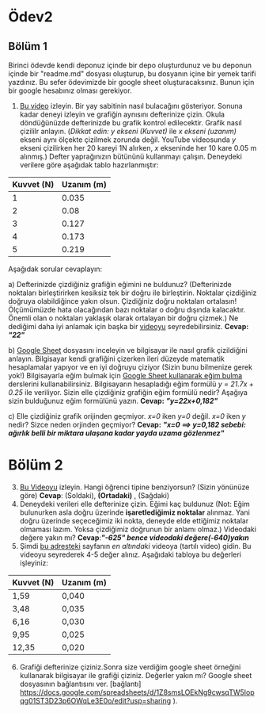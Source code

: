 # Ödev2
## Bölüm 1
Birinci ödevde kendi deponuz içinde bir depo oluşturdunuz ve bu deponun içinde bir "readme.md" dosyası oluşturup, bu dosyanın içine bir yemek tarifi yazdınız. Bu sefer ödevimizde bir google sheet oluşturacaksınız. Bunun için bir google hesabınız olması gerekiyor.

1. [Bu video](https://www.youtube.com/watch?v=QQCJeAqBumE) izleyin. Bir yay sabitinin nasıl bulacağını gösteriyor. Sonuna kadar deneyi  izleyin ve grafiğin aynısını defterinize çizin. Okula döndüğünüzde defterinizde bu grafik kontrol edilecektir. Grafik nasıl çizililr anlayın. (*Dikkat edin:* *y ekseni (Kuvvet)*  ile *x ekseni (uzanım)* ekseni aynı ölçekte çizilmek zorunda değil. YouTube videosunda *y* ekseni çizilirken her 20 kareyi 1N alırken, *x* ekseninde her 10 kare 0.05 m alınmış.) Defter yaprağınızın bütününü kullanmayı çalışın.  Deneydeki verilere göre aşağıdak tablo hazırlanmıştır:

|Kuvvet (N) | Uzanım (m)|
|-----------|-----------|
|1          | 0.035     |
|2          | 0.08      |
|3          | 0.127    |
|4          | 0.173     |
|5          | 0.219     |



Aşağıdak sorular cevaplayın:

a) Defterinizde çizdiğiniz grafiğin eğimini ne buldunuz? (Defterinizde noktaları birleştirirken kesiksiz tek bir doğru ile birleştirin.  Noktalar çizdiğiniz doğruya olabildiğince yakın olsun. Çizdiğiniz doğru noktaları ortalasın! Ölçümümüzde hata olacağından bazı noktalar o doğru dışında kalacaktır. Önemli olan o noktaları yaklaşık olarak ortalayan bir doğru çizmek.) Ne dediğimi daha iyi anlamak için başka bir [videoyu](https://www.youtube.com/watch?v=s0YMDXf-2SI) seyredebilirsiniz. 
**Cevap:** ***"22"***

b) [Google Sheet](https://docs.google.com/spreadsheets/d/1bisKMNywxr-SMfI6ju_TQ8Yvb5NjG3bL3VnrP7Rth6o/edit?usp=sharing) dosyasını inceleyin ve bilgisayar ile nasıl grafik çizildiğini anlayın. Bilgisayar kendi grafiğini çizerken ileri düzeyde matematik hesaplamalar yapıyor ve en iyi doğruyu çiziyor (Sizin bunu bilmenize gerek yok!)  Bilgisayarla eğim bulmak için [Google Sheet kullanarak eğim bulma](https://tr.geekmarkt.com/how-find-slope-google-sheets) derslerini kullanabilirsiniz. Bilgisayarın hesapladığı eğim formülü *y = 21.7x + 0.25* ile veriliyor. Sizin elle çizdiğiniz grafiğin eğim formülü nedir? Aşağıya sizin bulduğunuz eğim formülünü yazın. 
**Cevap:** ***"y=22x+0,182"***

c) Elle çizdiğiniz grafik orijinden geçmiyor.  *x=0* iken *y=0* değil. *x=0* iken *y* nedir? Sizce neden orjinden geçmiyor?
**Cevap:** ***"x=0 ==> y=0,182 sebebi: ağırlık belli bir miktara ulaşana kadar yayda uzama gözlenmez"***





# Bölüm 2
3. [Bu Videoyu](https://www.youtube.com/watch?v=EbVeoJBjHTw) izleyin. Hangi öğrenci tipine benziyorsun? (Sizin yönünüze göre)
**Cevap**: (Soldaki), **(Ortadaki)** , (Sağdaki)
4. Deneydeki verileri elle defterinize çizin. Eğimi kaç buldunuz (Not: Eğim bulunurken asla doğru üzerinde **işaretlediğimiz noktalar**  alınmaz. Yani doğru üzerinde seçeceğimiz iki nokta, deneyde elde ettiğimiz noktalar olmaması lazım. Yoksa çizdiğimiz doğrunun bir anlamı olmaz.) Videodaki değere yakın mı? 
**Cevap**:***"-625" bence videodaki değere(-640)yakın***
5. Şimdi [bu adresteki](https://www.rit.edu/cos/livephoto/LPVideos/projectiles/) sayfanın *en altındaki* videoya (tartılı video) gidin. Bu videoyu seyrederek 4-5 değer alınız. Aşağıdaki tabloya bu değerleri işleyiniz:

|Kuvvet (N) | Uzanım (m)|
|-----------|-----------|
|   1,59       |   0,040  |
|    3,48      |   0,035  |
|      6,16  |     0,030|
| 9,95       |  0,025  |
|   12,35     |    0,020 |

6. Grafiği defterinize çiziniz.Sonra size verdiğim google sheet örneğini kullanarak bilgisayar ile grafiği çiziniz. Değerler yakın mı? Google sheet dosyasının bağlantısını ver. [bağlantı]
https://docs.google.com/spreadsheets/d/1Z8smsLOEkNg9cwsqTW5Iopqg01ST3D23p6OWqLe3E0o/edit?usp=sharing ). 

